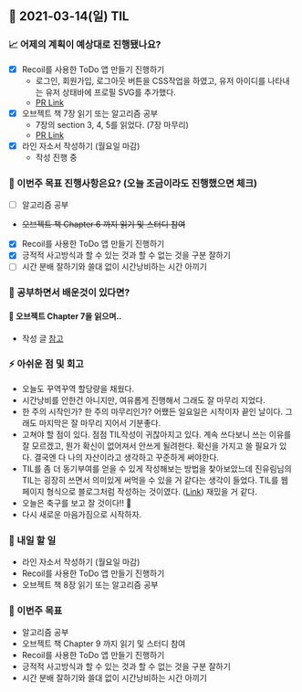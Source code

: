 ## 📆 2021-03-14(일) TIL

### 📈 어제의 계획이 예상대로 진행됐나요?
- [x] Recoil를 사용한 ToDo 앱 만들기 진행하기
  - 로그인, 회원가입, 로그아웃 버튼을 CSS작업을 하였고, 유저 아이디를 나타내는 유저 상태바에 프로필 SVG를 추가했다. 
  - [PR Link](https://github.com/saseungmin/Recoil_ToDo/pull/60)
- [x] 오브젝트 책 7장 읽기 또는 알고리즘 공부
  - 7장의 section 3, 4, 5를 읽었다. (7장 마무리)
  - [PR Link](https://github.com/saseungmin/reading_books_record_repository/pull/43)
- [x] 라인 자소서 작성하기 (월요일 마감)
  - 작성 진행 중

### 🦄 이번주 목표 진행사항은요? (오늘 조금이라도 진행했으면 체크)
- [ ] 알고리즘 공부
- ~~오브젝트 책 Chapter 6 까지 읽기 및 스터디 참여~~
- [x] Recoil를 사용한 ToDo 앱 만들기 진행하기
- [x] 긍적적 사고방식과 할 수 있는 것과 할 수 없는 것을 구분 잘하기
- [ ] 시간 분배 잘하기와 쓸대 없이 시간낭비하는 시간 아끼기

### 🤔 공부하면서 배운것이 있다면?

#### 📌 오브젝트 Chapter 7을 읽으며..
- 작성 글 [참고](https://github.com/saseungmin/reading_books_record_repository/tree/master/%EC%98%A4%EB%B8%8C%EC%A0%9D%ED%8A%B8/Chapter%207)

### ⚡ 아쉬운 점 및 회고
- 오늘도 꾸역꾸역 할당량을 채웠다.
- 시간낭비를 안한건 아니지만, 여유롭게 진행해서 그래도 잘 마무리 지었다.
- 한 주의 시작인가? 한 주의 마무리인가? 어쨌든 일요일은 시작이자 끝인 날이다. 그래도 마지막은 잘 마무리 지어서 기분좋다.
- 고쳐야 할 점이 있다. 점점 TIL작성이 귀찮아지고 있다. 계속 쓰다보니 쓰는 이유를 잘 모르겠고, 뭔가 확신이 없어져서 안쓰게 될려한다. 확신을 가지고 쓸 필요가 있다. 결국엔 다 나의 자산이라고 생각하고 꾸준하게 써야한다.
- TIL를 좀 더 동기부여를 얻을 수 있게 작성해보는 방법을 찾아보았느데 진유림님의 TIL는 굉장히 쓰면서 의미있게 써먹을 수 있을 거 같다는 생각이 들었다. TIL를 웹 페이지 형식으로 블로그처럼 작성하는 것이였다. ([Link](https://github.com/milooy/TIL)) 재밌을 거 같다.
- 오늘은 축구를 보고 잘 것이다!! 🐶
- 다시 새로운 마음가짐으로 시작하자.

### 🚀 내일 할 일
- 라인 자소서 작성하기 (월요일 마감)
- Recoil를 사용한 ToDo 앱 만들기 진행하기
- 오브젝트 책 8장 읽기 또는 알고리즘 공부

### 🎯 이번주 목표
- 알고리즘 공부
- 오브젝트 책 Chapter 9 까지 읽기 및 스터디 참여
- Recoil를 사용한 ToDo 앱 만들기 진행하기
- 긍적적 사고방식과 할 수 있는 것과 할 수 없는 것을 구분 잘하기
- 시간 분배 잘하기와 쓸대 없이 시간낭비하는 시간 아끼기
